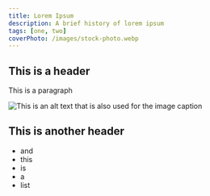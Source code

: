```yaml
---
title: Lorem Ipsum
description: A brief history of lorem ipsum
tags: [one, two]
coverPhoto: /images/stock-photo.webp
---
```


## This is a header

This is a paragraph

![This is an alt text that is also used for the image caption](/images/avatar.jpg)

## This is another header

- and
- this
- is
- a
- list
